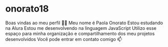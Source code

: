 # onorato18
Boas vindas ao meu perfil 💙💙
Meu nome é Paola Onorato
Estou estudando na Alura
Estou me desenvolvendo na linguagem JavaScript
Utilizo esse espaço para minha organização e compartilhamento dos meu projetos desenvolvidos
Você pode entrar em contato comigo 📫
